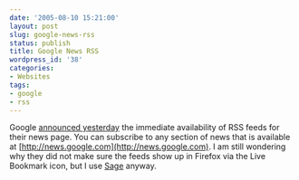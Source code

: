 ```yaml
---
date: '2005-08-10 15:21:00'
layout: post
slug: google-news-rss
status: publish
title: Google News RSS
wordpress_id: '38'
categories:
- Websites
tags:
- google
- rss
---
```


Google [announced yesterday](http://googleblog.blogspot.com/2005/08/breaking-story-google-news-feeds.html) the immediate availability of RSS feeds for their news page.  You can subscribe to any section of news that is available at [http://news.google.com](http://news.google.com).  I am still wondering why they did not make sure the feeds show up in Firefox via the Live Bookmark icon, but I use [Sage](http://sage.mozdev.org/) anyway.
